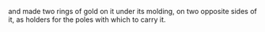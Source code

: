 and made two rings of gold on it under its molding, on two opposite sides of it, as holders for the poles with which to carry it.

